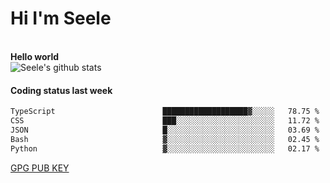 <h1>Hi I'm Seele</h1>
<br>
<b> Hello world</b>
<br>
<img src="https://github-readme-stats-eight-jade.vercel.app/api?username=Seele0oO&show_icons=true&icon_color=0366d6&bg_color=ffffff&hide_title=true&hide=contribs&include_all_commits=true" alt="Seele's github stats"/>
<br>

<h4>Coding status last week </h4>

<!--START_SECTION:waka-->

```txt
TypeScript                        ███████████████████▓░░░░░   78.75 %
CSS                               ███░░░░░░░░░░░░░░░░░░░░░░   11.72 %
JSON                              █░░░░░░░░░░░░░░░░░░░░░░░░   03.69 %
Bash                              ▓░░░░░░░░░░░░░░░░░░░░░░░░   02.45 %
Python                            ▓░░░░░░░░░░░░░░░░░░░░░░░░   02.17 %
```

<!--END_SECTION:waka-->



[GPG PUB KEY](https://keys.openpgp.org/vks/v1/by-fingerprint/3FCE91BF5B9666B55B67213C4C57B7824A5B6680)


